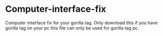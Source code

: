 # Computer-interface-fix
Computer interface fix for your gorilla tag. Only download this if you have gorilla tag on your pc this file can only be used for gorilla tag pc.
